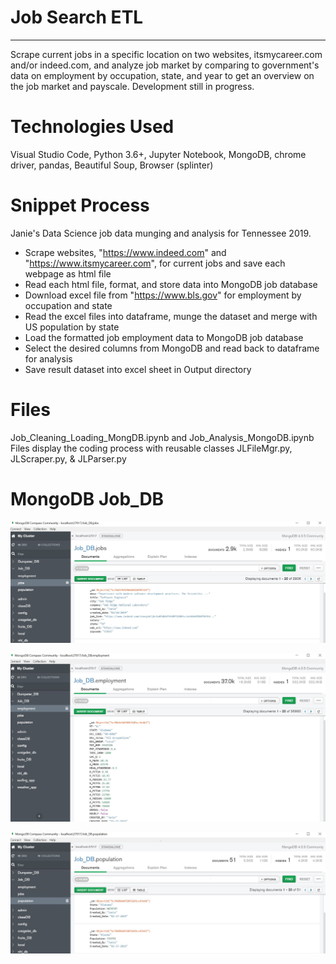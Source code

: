 # Job Search ETL
-----
Scrape current jobs in a specific location on two websites, itsmycareer.com and/or indeed.com, and analyze job market by  comparing to government's data on employment by occupation, state, and year to get an overview on the job market and payscale. Development still in progress.
 
# Technologies Used

Visual Studio Code, Python 3.6+, Jupyter Notebook, MongoDB, chrome driver, pandas, Beautiful Soup, Browser (splinter) 


# Snippet Process
Janie's Data Science job data munging and analysis for Tennessee 2019.  

* Scrape websites, "https://www.indeed.com" and "https://www.itsmycareer.com", for current jobs and save each webpage as html file
* Read each html file, format, and store data into MongoDB job database
* Download excel file from "https://www.bls.gov" for employment by occupation and state
* Read the excel files into dataframe, munge the dataset and merge with US population by state
* Load the formatted job employment data to MongoDB job database
* Select the desired columns from MongoDB and read back to dataframe for analysis
* Save result dataset into excel sheet in Output directory

# Files
Job_Cleaning_Loading_MongDB.ipynb and Job_Analysis_MongoDB.ipynb Files display the coding process with reusable classes JLFileMgr.py, JLScraper.py, & JLParser.py 

# MongoDB Job_DB

![Jobs.JPG](Images/Jobs.JPG)

![Employment.JPG](Images/Employment.JPG)

![Population.JPG](Images/Population.JPG)

